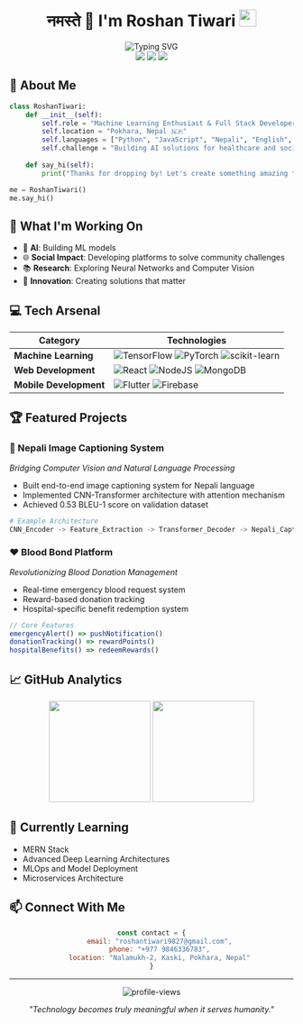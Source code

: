 <h1 align="center">
  नमस्ते 🙏 I'm Roshan Tiwari
  <img src="https://media.giphy.com/media/hvRJCLFzcasrR4ia7z/giphy.gif" width="30px"/>
</h1>

<div align="center">
  <img src="https://readme-typing-svg.herokuapp.com?font=Fira+Code&pause=1000&width=435&lines=Machine+Learning+Enthusiast;Full+Stack+Developer;AI+Researcher;Building+for+Social+Impact" alt="Typing SVG" />
</div>

<div align="center">
  <a href="https://linkedin.com/in/roshanttiwari/"><img src="https://img.shields.io/badge/LinkedIn-0077B5?style=for-the-badge&logo=linkedin&logoColor=white"></a>
  <a href="mailto:roshantiwari9827@gmail.com"><img src="https://img.shields.io/badge/Gmail-D14836?style=for-the-badge&logo=gmail&logoColor=white"></a>
  <a href="https://github.com/Roshan-t"><img src="https://img.shields.io/badge/GitHub-100000?style=for-the-badge&logo=github&logoColor=white"></a>
</div>

## 🌟 About Me

```python
class RoshanTiwari:
    def __init__(self):
        self.role = "Machine Learning Enthusiast & Full Stack Developer"
        self.location = "Pokhara, Nepal 🇳🇵"
        self.languages = ["Python", "JavaScript", "Nepali", "English", "Hindi"]
        self.challenge = "Building AI solutions for healthcare and social impact"
        
    def say_hi(self):
        print("Thanks for dropping by! Let's create something amazing together!")

me = RoshanTiwari()
me.say_hi()
```

## 🎯 What I'm Working On

- 🔬 **AI**: Building ML models 
- 🌐 **Social Impact**: Developing platforms to solve community challenges
- 📚 **Research**: Exploring Neural Networks and Computer Vision
- 🚀 **Innovation**: Creating solutions that matter

## 💻 Tech Arsenal

<div align="center">

| Category | Technologies |
|----------|-------------|
| **Machine Learning** | ![TensorFlow](https://img.shields.io/badge/TensorFlow-%23FF6F00.svg?style=flat&logo=TensorFlow&logoColor=white) ![PyTorch](https://img.shields.io/badge/PyTorch-%23EE4C2C.svg?style=flat&logo=PyTorch&logoColor=white) ![scikit-learn](https://img.shields.io/badge/scikit--learn-%23F7931E.svg?style=flat&logo=scikit-learn&logoColor=white) |
| **Web Development** | ![React](https://img.shields.io/badge/react-%2320232a.svg?style=flat&logo=react&logoColor=%2361DAFB) ![NodeJS](https://img.shields.io/badge/node.js-6DA55F?style=flat&logo=node.js&logoColor=white) ![MongoDB](https://img.shields.io/badge/MongoDB-%234ea94b.svg?style=flat&logo=mongodb&logoColor=white) |
| **Mobile Development** | ![Flutter](https://img.shields.io/badge/Flutter-%2302569B.svg?style=flat&logo=Flutter&logoColor=white) ![Firebase](https://img.shields.io/badge/firebase-%23039BE5.svg?style=flat&logo=firebase) |

</div>

## 🏆 Featured Projects

### 🤖 Nepali Image Captioning System
*Bridging Computer Vision and Natural Language Processing*
- Built end-to-end image captioning system for Nepali language
- Implemented CNN-Transformer architecture with attention mechanism
- Achieved 0.53 BLEU-1 score on validation dataset
```python
# Example Architecture
CNN_Encoder -> Feature_Extraction -> Transformer_Decoder -> Nepali_Caption
```

### ❤️ Blood Bond Platform
*Revolutionizing Blood Donation Management*
- Real-time emergency blood request system
- Reward-based donation tracking
- Hospital-specific benefit redemption system
```javascript
// Core Features
emergencyAlert() => pushNotification()
donationTracking() => rewardPoints()
hospitalBenefits() => redeemRewards()
```

## 📈 GitHub Analytics

<div align="center">
  <img height="180em" src="https://github-readme-stats.vercel.app/api?username=Roshan-T&show_icons=true&theme=tokyonight"/>
  <img height="180em" src="https://github-readme-stats.vercel.app/api/top-langs/?username=Roshan-T&layout=compact&theme=tokyonight"/>
</div>

## 🌱 Currently Learning
- MERN Stack
- Advanced Deep Learning Architectures
- MLOps and Model Deployment
- Microservices Architecture

## 📫 Connect With Me

<div align="center">
  
```javascript
const contact = {
    email: "roshantiwari9827@gmail.com",
    phone: "+977 9846336783",
    location: "Nalamukh-2, Kaski, Pokhara, Nepal"
}
```

</div>

---

<div align="center">
  <img src="https://komarev.com/ghpvc/?username=Roshan-T&label=Profile%20views&color=0e75b6&style=flat" alt="profile-views" />
</div>

<div align="center">
  
  *"Technology becomes truly meaningful when it serves humanity."*
  
</div>
